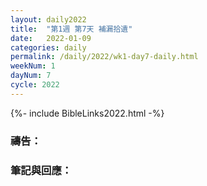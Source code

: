```yaml
---
layout: daily2022
title:  "第1週 第7天 補漏拾遺"
date:   2022-01-09
categories: daily
permalink: /daily/2022/wk1-day7-daily.html
weekNum: 1
dayNum: 7
cycle: 2022
---
```


{%- include BibleLinks2022.html -%}

### 禱告：

### 筆記與回應：
